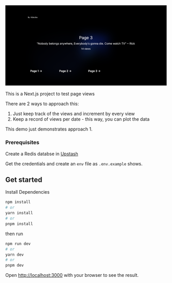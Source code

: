 <img src="./public/img.png" alt="screenshot">

This is a Next.js project to test page views

There are 2 ways to approach this:

1. Just keep track of the views and increment by every view
2. Keep a record of views per date - this way, you can plot the data

This demo just demonstrates approach 1.

### Prerequisites

Create a Redis databse in [Upstash](https://upstash.com/)

Get the credentials and create an `env` file as `.env.example` shows.

## Get started

Install Dependencies

```bash
npm install
# or
yarn install
# or
pnpm install
```

then run

```bash
npm run dev
# or
yarn dev
# or
pnpm dev

```

Open [http://localhost:3000](http://localhost:3000) with your browser to see the result.
